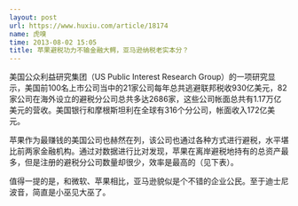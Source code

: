 ```yaml
---
layout: post
url: https://www.huxiu.com/article/18174
name: 虎嗅
time: 2013-08-02 15:05
title: 苹果避税功力不输金融大鳄，亚马逊纳税老实本分？
---
```

美国公众利益研究集团（US Public Interest Research Group）的一项研究显示，美国前100名上市公司当中的21家公司每年总共逃避联邦税收930亿美元，82家公司在海外设立的避税分公司总共多达2686家，这些公司帐面总共有1.17万亿美元的营收。美国银行和摩根斯坦利在全球有316个分公司，帐面收入172亿美元。

苹果作为最赚钱的美国公司也赫然在列，该公司也通过各种方式进行避税，水平堪比前两家金融机构。通过对数据进行比对发现，苹果在离岸避税地持有的总资产最多，但是注册的避税分公司数量却很少，效率是最高的（见下表）。

值得一提的是，和微软、苹果相比，亚马逊貌似是个不错的企业公民。至于迪士尼波音，简直是小巫见大巫了。

